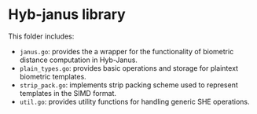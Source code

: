 # Hyb-janus library
This folder includes:

 - `janus.go`: provides the a wrapper for the functionality of biometric distance computation in Hyb-Janus.
 - `plain_types.go`: provides basic operations and storage for plaintext biometric templates.
 - `strip_pack.go`: implements strip packing scheme used to represent templates in the SIMD format.
 - `util.go`: provides utility functions for handling generic SHE operations.

 
